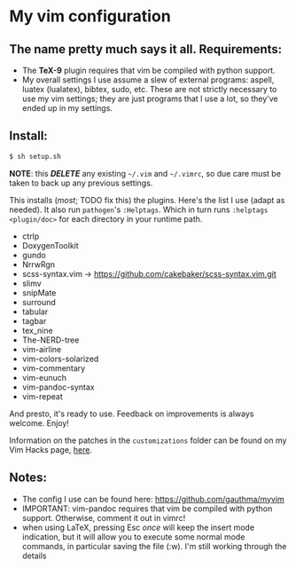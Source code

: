 My vim configuration 
===

The name pretty much says it all. 
Requirements: 
--- 

- The **TeX-9** plugin requires that vim be compiled with python
	support. 
- My overall settings I use assume a slew of external
	programs: aspell, luatex (lualatex), bibtex, sudo, etc. These are not
	strictly necessary to use my vim settings; they are just programs that
	I use a lot, so they've ended up in my settings.
	
Install: 
--- 

``` bash 
$ sh setup.sh
```

**NOTE**: this ***DELETE*** any existing `~/.vim` and `~/.vimrc`, so due
care must be taken to back up any previous settings.

This installs (*most*; TODO fix this) the plugins. Here's the list I use
(adapt as needed). It also run `pathogen`'s `:Helptags`. Which in turn
runs `:helptags <plugin/doc>` for each directory in your runtime path.

- ctrlp
- DoxygenToolkit
- gundo
- NrrwRgn
- scss-syntax.vim -> https://github.com/cakebaker/scss-syntax.vim.git
- slimv
- snipMate
- surround
- tabular
- tagbar
- tex_nine
- The-NERD-tree
- vim-airline
- vim-colors-solarized
- vim-commentary
- vim-eunuch
- vim-pandoc-syntax
- vim-repeat

And presto, it's ready to use. Feedback on improvements is always welcome. Enjoy!

Information on the patches in the `customizations` folder can be
found on my Vim Hacks page, [here](http://erroneousthoughts.org/vim-hacks/).

Notes:
---
 - The config I use can be found here: https://github.com/gauthma/myvim
 - IMPORTANT: vim-pandoc requires that vim be compiled with python support. Otherwise, comment it out in vimrc!
 - when using LaTeX, pressing Esc *once* will keep the insert mode indication, but it will allow you to execute some normal mode commands, in particular saving the file (:w). I'm still working through the details
